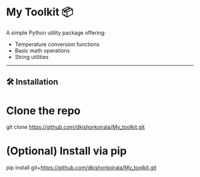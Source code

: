 # My Toolkit 📦

A simple Python utility package offering:

- Temperature conversion functions
- Basic math operations
- String utilities

---

## 🛠️ Installation

# Clone the repo
git clone https://github.com/dkishorkoirala/My_toolkit.git

# (Optional) Install via pip
pip install git+https://github.com/dkishorkoirala/My_toolkit.git
